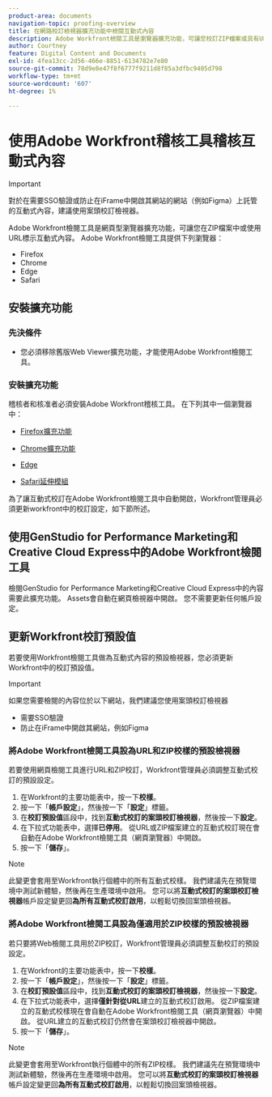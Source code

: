 ```yaml
---
product-area: documents
navigation-topic: proofing-overview
title: 在網路校訂檢視器擴充功能中檢閱互動式內容
description: Adobe Workfront檢閱工具是瀏覽器擴充功能，可讓您校訂ZIP檔案或具有URL的互動式內容。
author: Courtney
feature: Digital Content and Documents
exl-id: 4fea13cc-2d56-466e-8851-6134782e7e80
source-git-commit: 78d9e8e47f8f6777f9211d8f85a3dfbc9405d798
workflow-type: tm+mt
source-wordcount: '607'
ht-degree: 1%

---
```


# 使用Adobe Workfront稽核工具稽核互動式內容


>[!IMPORTANT]
>
> 對於在需要SSO驗證或防止在iFrame中開啟其網站的網站（例如Figma）上託管的互動式內容，建議使用案頭校訂檢視器。

Adobe Workfront檢閱工具是網頁型瀏覽器擴充功能，可讓您在ZIP檔案中或使用URL標示互動式內容。 Adobe Workfront檢閱工具提供下列瀏覽器：

* Firefox
* Chrome
* Edge
* Safari

## 安裝擴充功能

### 先決條件

* 您必須移除舊版Web Viewer擴充功能，才能使用Adobe Workfront檢閱工具。

### 安裝擴充功能

稽核者和核准者必須安裝Adobe Workfront稽核工具。 在下列其中一個瀏覽器中：

* [Firefox擴充功能](https://addons.mozilla.org/en-US/firefox/addon/adobe-workfront-review-tool/)

* [Chrome擴充功能](https://chromewebstore.google.com/detail/adobe-workfront-review-to/lhdepbgeilldghlfnankdnponhljpgml)

* [Edge](https://microsoftedge.microsoft.com/addons/detail/adobe-workfront-review-to/llhapmaiiddmcamgeapaipjpagnoijen)

* [Safari延伸模組](https://apps.apple.com/us/app/adobe-workfront-review-tool/id6741517062?mt=12)



為了讓互動式校訂在Adobe Workfront檢閱工具中自動開啟，Workfront管理員必須更新workfront中的校訂設定，如下節所述。

## 使用GenStudio for Performance Marketing和Creative Cloud Express中的Adobe Workfront檢閱工具

檢閱GenStudio for Performance Marketing和Creative Cloud Express中的內容需要此擴充功能。 Assets會自動在網頁檢視器中開啟。 您不需要更新任何帳戶設定。


## 更新Workfront校訂預設值

若要使用Workfront檢閱工具做為互動式內容的預設檢視器，您必須更新Workfront中的校訂預設值。

>[!IMPORTANT]
>
>如果您需要檢閱的內容位於以下網站，我們建議您使用案頭校訂檢視器
>
>* 需要SSO驗證
>* 防止在iFrame中開啟其網站，例如Figma

### 將Adobe Workfront檢閱工具設為URL和ZIP校樣的預設檢視器

若要使用網頁檢閱工具進行URL和ZIP校訂，Workfront管理員必須調整互動式校訂的預設設定。

1. 在Workfront的主要功能表中，按一下&#x200B;**校樣**。
1. 按一下「**帳戶設定**」，然後按一下「**設定**」標籤。
1. 在&#x200B;**校訂預設值**&#x200B;區段中，找到&#x200B;**互動式校訂的案頭校訂檢視器**，然後按一下&#x200B;**設定**。
1. 在下拉式功能表中，選擇&#x200B;**已停用**。 從URL或ZIP檔案建立的互動式校訂現在會自動在Adobe Workfront檢閱工具（網頁瀏覽器）中開啟。
1. 按一下「**儲存**」。

>[!NOTE]
>
>此變更會套用至Workfront執行個體中的所有互動式校樣。 我們建議先在預覽環境中測試新體驗，然後再在生產環境中啟用。 您可以將&#x200B;**互動式校訂的案頭校訂檢視器**&#x200B;帳戶設定變更回&#x200B;**為所有互動式校訂啟用**，以輕鬆切換回案頭檢視器。

### 將Adobe Workfront檢閱工具設為僅適用於ZIP校樣的預設檢視器

若只要將Web檢閱工具用於ZIP校訂，Workfront管理員必須調整互動校訂的預設設定。

1. 在Workfront的主要功能表中，按一下&#x200B;**校樣**。
1. 按一下「**帳戶設定**」，然後按一下「**設定**」標籤。
1. 在&#x200B;**校訂預設值**&#x200B;區段中，找到&#x200B;**互動式校訂的案頭校訂檢視器**，然後按一下&#x200B;**設定**。
1. 在下拉式功能表中，選擇&#x200B;**僅針對從URL**&#x200B;建立的互動式校訂啟用。 從ZIP檔案建立的互動式校樣現在會自動在Adobe Workfront檢閱工具（網頁瀏覽器）中開啟。 從URL建立的互動式校訂仍然會在案頭校訂檢視器中開啟。
1. 按一下「**儲存**」。

>[!NOTE]
>
>此變更會套用至Workfront執行個體中的所有ZIP校樣。 我們建議先在預覽環境中測試新體驗，然後再在生產環境中啟用。 您可以將&#x200B;**互動式校訂的案頭校訂檢視器**&#x200B;帳戶設定變更回&#x200B;**為所有互動式校訂啟用**，以輕鬆切換回案頭檢視器。

